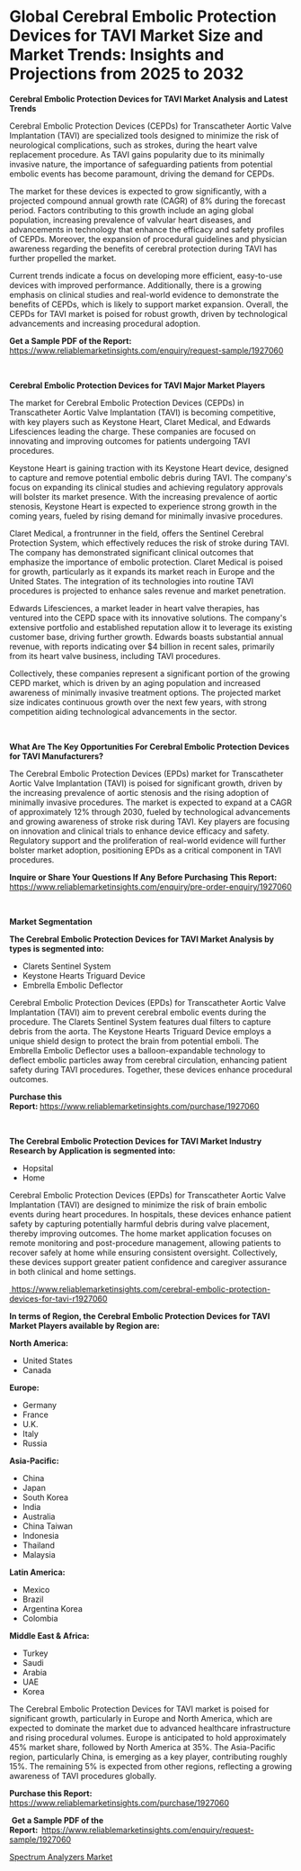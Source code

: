 <p><h1>Global Cerebral Embolic Protection Devices for TAVI Market Size and Market Trends: Insights and Projections from 2025 to 2032</h1></p><p><strong>Cerebral Embolic Protection Devices for TAVI Market Analysis and Latest Trends</strong></p>
<p><p>Cerebral Embolic Protection Devices (CEPDs) for Transcatheter Aortic Valve Implantation (TAVI) are specialized tools designed to minimize the risk of neurological complications, such as strokes, during the heart valve replacement procedure. As TAVI gains popularity due to its minimally invasive nature, the importance of safeguarding patients from potential embolic events has become paramount, driving the demand for CEPDs.</p><p>The market for these devices is expected to grow significantly, with a projected compound annual growth rate (CAGR) of 8% during the forecast period. Factors contributing to this growth include an aging global population, increasing prevalence of valvular heart diseases, and advancements in technology that enhance the efficacy and safety profiles of CEPDs. Moreover, the expansion of procedural guidelines and physician awareness regarding the benefits of cerebral protection during TAVI has further propelled the market. </p><p>Current trends indicate a focus on developing more efficient, easy-to-use devices with improved performance. Additionally, there is a growing emphasis on clinical studies and real-world evidence to demonstrate the benefits of CEPDs, which is likely to support market expansion. Overall, the CEPDs for TAVI market is poised for robust growth, driven by technological advancements and increasing procedural adoption.</p></p>
<p><strong>Get a Sample PDF of the Report:&nbsp;</strong> <a href="https://www.reliablemarketinsights.com/enquiry/request-sample/1927060?utm_campaign=2013&utm_medium=2&utm_source=Github&utm_content=ia&utm_term=15012025&utm_id=cerebral-embolic-protection-devices-for-tavi">https://www.reliablemarketinsights.com/enquiry/request-sample/1927060</a></p>
<p>&nbsp;</p>
<p><strong>Cerebral Embolic Protection Devices for TAVI Major Market Players</strong></p>
<p><p>The market for Cerebral Embolic Protection Devices (CEPDs) in Transcatheter Aortic Valve Implantation (TAVI) is becoming competitive, with key players such as Keystone Heart, Claret Medical, and Edwards Lifesciences leading the charge. These companies are focused on innovating and improving outcomes for patients undergoing TAVI procedures.</p><p>Keystone Heart is gaining traction with its Keystone Heart device, designed to capture and remove potential embolic debris during TAVI. The company's focus on expanding its clinical studies and achieving regulatory approvals will bolster its market presence. With the increasing prevalence of aortic stenosis, Keystone Heart is expected to experience strong growth in the coming years, fueled by rising demand for minimally invasive procedures.</p><p>Claret Medical, a frontrunner in the field, offers the Sentinel Cerebral Protection System, which effectively reduces the risk of stroke during TAVI. The company has demonstrated significant clinical outcomes that emphasize the importance of embolic protection. Claret Medical is poised for growth, particularly as it expands its market reach in Europe and the United States. The integration of its technologies into routine TAVI procedures is projected to enhance sales revenue and market penetration.</p><p>Edwards Lifesciences, a market leader in heart valve therapies, has ventured into the CEPD space with its innovative solutions. The company's extensive portfolio and established reputation allow it to leverage its existing customer base, driving further growth. Edwards boasts substantial annual revenue, with reports indicating over $4 billion in recent sales, primarily from its heart valve business, including TAVI procedures.</p><p>Collectively, these companies represent a significant portion of the growing CEPD market, which is driven by an aging population and increased awareness of minimally invasive treatment options. The projected market size indicates continuous growth over the next few years, with strong competition aiding technological advancements in the sector.</p></p>
<p>&nbsp;</p>
<p><strong>What Are The Key Opportunities For Cerebral Embolic Protection Devices for TAVI Manufacturers?</strong></p>
<p><p>The Cerebral Embolic Protection Devices (EPDs) market for Transcatheter Aortic Valve Implantation (TAVI) is poised for significant growth, driven by the increasing prevalence of aortic stenosis and the rising adoption of minimally invasive procedures. The market is expected to expand at a CAGR of approximately 12% through 2030, fueled by technological advancements and growing awareness of stroke risk during TAVI. Key players are focusing on innovation and clinical trials to enhance device efficacy and safety. Regulatory support and the proliferation of real-world evidence will further bolster market adoption, positioning EPDs as a critical component in TAVI procedures.</p></p>
<p><strong>Inquire or Share Your Questions If Any Before Purchasing This Report:</strong> <a href="https://www.reliablemarketinsights.com/enquiry/pre-order-enquiry/1927060?utm_campaign=2013&utm_medium=2&utm_source=Github&utm_content=ia&utm_term=15012025&utm_id=cerebral-embolic-protection-devices-for-tavi">https://www.reliablemarketinsights.com/enquiry/pre-order-enquiry/1927060</a></p>
<p>&nbsp;</p>
<p><strong>Market Segmentation</strong></p>
<p><strong>The Cerebral Embolic Protection Devices for TAVI Market Analysis by types is segmented into:</strong></p>
<p><ul><li>Clarets Sentinel System</li><li>Keystone Hearts Triguard Device</li><li>Embrella Embolic Deflector</li></ul></p>
<p><p>Cerebral Embolic Protection Devices (EPDs) for Transcatheter Aortic Valve Implantation (TAVI) aim to prevent cerebral embolic events during the procedure. The Clarets Sentinel System features dual filters to capture debris from the aorta. The Keystone Hearts Triguard Device employs a unique shield design to protect the brain from potential emboli. The Embrella Embolic Deflector uses a balloon-expandable technology to deflect embolic particles away from cerebral circulation, enhancing patient safety during TAVI procedures. Together, these devices enhance procedural outcomes.</p></p>
<p><strong>Purchase this Report:&nbsp;</strong><a href="https://www.reliablemarketinsights.com/purchase/1927060?utm_campaign=2013&utm_medium=2&utm_source=Github&utm_content=ia&utm_term=15012025&utm_id=cerebral-embolic-protection-devices-for-tavi">https://www.reliablemarketinsights.com/purchase/1927060</a></p>
<p>&nbsp;</p>
<p><strong>The Cerebral Embolic Protection Devices for TAVI Market Industry Research by Application is segmented into:</strong></p>
<p><ul><li>Hopsital</li><li>Home</li></ul></p>
<p><p>Cerebral Embolic Protection Devices (EPDs) for Transcatheter Aortic Valve Implantation (TAVI) are designed to minimize the risk of brain embolic events during heart procedures. In hospitals, these devices enhance patient safety by capturing potentially harmful debris during valve placement, thereby improving outcomes. The home market application focuses on remote monitoring and post-procedure management, allowing patients to recover safely at home while ensuring consistent oversight. Collectively, these devices support greater patient confidence and caregiver assurance in both clinical and home settings.</p></p>
<p><a href="https://www.reliablemarketinsights.com/cerebral-embolic-protection-devices-for-tavi-r1927060?utm_campaign=2013&utm_medium=2&utm_source=Github&utm_content=ia&utm_term=15012025&utm_id=cerebral-embolic-protection-devices-for-tavi">&nbsp;https://www.reliablemarketinsights.com/cerebral-embolic-protection-devices-for-tavi-r1927060</a></p>
<p><strong>In terms of Region, the Cerebral Embolic Protection Devices for TAVI Market Players available by Region are:</strong></p>
<p>
    <p> <strong> North America: </strong>
        <ul>
            <li>United States</li>
            <li>Canada</li>
        </ul>
        </p> 
    <p> <strong> Europe: </strong>
        <ul>
            <li>Germany</li>
            <li>France</li>
            <li>U.K.</li>
            <li>Italy</li>
            <li>Russia</li>
        </ul>
        </p> 
    <p> <strong> Asia-Pacific: </strong>
        <ul>
            <li>China</li>
            <li>Japan</li>
            <li>South Korea</li>
            <li>India</li>
            <li>Australia</li>
            <li>China Taiwan</li>
            <li>Indonesia</li>
            <li>Thailand</li>
            <li>Malaysia</li>
        </ul>
        </p> 
    <p> <strong> Latin America: </strong>
        <ul>
            <li>Mexico</li>
            <li>Brazil</li>
            <li>Argentina Korea</li>
            <li>Colombia</li>
        </ul>
        </p> 
    <p> <strong> Middle East & Africa: </strong>
        <ul>
            <li>Turkey</li>
            <li>Saudi</li>
            <li>Arabia</li>
            <li>UAE</li>
            <li>Korea</li>
        </ul>
    </p>
    </p>
<p><p>The Cerebral Embolic Protection Devices for TAVI market is poised for significant growth, particularly in Europe and North America, which are expected to dominate the market due to advanced healthcare infrastructure and rising procedural volumes. Europe is anticipated to hold approximately 45% market share, followed by North America at 35%. The Asia-Pacific region, particularly China, is emerging as a key player, contributing roughly 15%. The remaining 5% is expected from other regions, reflecting a growing awareness of TAVI procedures globally.</p></p>
<p><strong>Purchase this Report: </strong><a href="https://www.reliablemarketinsights.com/purchase/1927060?utm_campaign=2013&utm_medium=2&utm_source=Github&utm_content=ia&utm_term=15012025&utm_id=cerebral-embolic-protection-devices-for-tavi">https://www.reliablemarketinsights.com/purchase/1927060</a></p>
<p>&nbsp;<strong>Get a Sample PDF of the Report:&nbsp;&nbsp;</strong><a href="https://www.reliablemarketinsights.com/enquiry/request-sample/1927060?utm_campaign=2013&utm_medium=2&utm_source=Github&utm_content=ia&utm_term=15012025&utm_id=cerebral-embolic-protection-devices-for-tavi">https://www.reliablemarketinsights.com/enquiry/request-sample/1927060</a></p>
<p><strong></strong></p>
<p><p><a href="https://github.com/MarciaRunte/Market-Research-Report-List-1/blob/main/spectrum-analyzers-market.md?utm_campaign=2013&utm_medium=2&utm_source=Github&utm_content=ia&utm_term=15012025&utm_id=cerebral-embolic-protection-devices-for-tavi">Spectrum Analyzers Market</a></p></p>